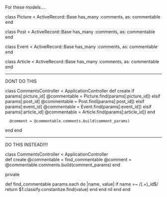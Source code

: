 
For these models....

class Picture < ActiveRecord::Base
  has_many :comments, as: commentable
end

class Post < ActiveRecord::Base
  has_many :comments, as: commentable
end

class Event < ActiveRecord::Base
  has_many :comments, as: commentable
end

class Article < ActiveRecord::Base
  has_many :comments, as: commentable
end

--------

DONT DO THIS

class CommentsController < ApplicationController
  def create
      if params[:picture_id]
          @commentable = Picture.find(params[:picture_id])
      elsif params[:post_id]
          @commentable = Post.find(params[:post_id])
      elsif params[:event_id]
          @commentable = Event.find(params[:event_id])
      elsif params[:article_id]
          @commentable = Article.find(params[:article_id])
      end

      @comment = @commentable.comments.build(comment_params)
  end
end

---------------------------------

DO THIS INSTEAD!!!!

class CommentsController < ApplicationController    
  def create
      @commentable = find_commentable
      @comment = @commentable.comments.build(comment_params)
  end

  private

  def find_commentable
    params.each do |name, value|
      if name =~ /(.+)_id$/
        return $1.classify.constantize.find(value)
      end
    end
    nil
  end
end